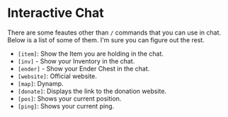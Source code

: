 # Interactive Chat

There are some feautes other than `/` commands that you can use in chat. Below is a list of some of them. I'm sure you can figure out the rest.

- `[item]`: Show the Item you are holding in the chat.
- `[inv]` - Show your Inventory in the chat.
- `[ender]` - Show your Ender Chest in the chat.
- `[website]`: Official website.
- `[map]`: Dynamp.
- `[donate]`: Displays the link to the donation website.
- `[pos]`: Shows your current position.
- `[ping]`: Shows your current ping.
